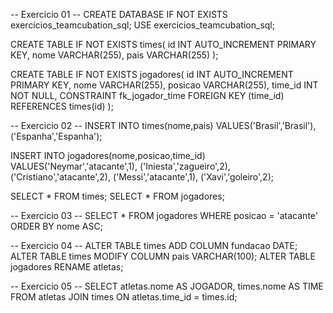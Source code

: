 -- Exercicio 01 --
CREATE DATABASE IF NOT EXISTS exercicios_teamcubation_sql;
USE exercicios_teamcubation_sql;

CREATE TABLE IF NOT EXISTS times(
id INT AUTO_INCREMENT PRIMARY KEY,
nome VARCHAR(255),
pais VARCHAR(255)
);

CREATE TABLE IF NOT EXISTS jogadores(
id INT AUTO_INCREMENT PRIMARY KEY,
nome VARCHAR(255),
posicao VARCHAR(255),
time_id INT NOT NULL,
CONSTRAINT fk_jogador_time FOREIGN KEY (time_id) REFERENCES times(id)
);

-- Exercicio 02 --
INSERT INTO times(nome,pais)
VALUES('Brasil','Brasil'),
('Espanha','Espanha');

INSERT INTO jogadores(nome,posicao,time_id)
VALUES('Neymar','atacante',1),
('Iniesta','zagueiro',2),
('Cristiano','atacante',2),
('Messi','atacante',1),
('Xavi','goleiro',2);

SELECT * FROM times;
SELECT * FROM jogadores;

-- Exercicio 03 --
SELECT * FROM jogadores WHERE posicao = 'atacante' ORDER BY nome ASC;

-- Exercicio 04 --
ALTER TABLE times ADD COLUMN fundacao DATE;
ALTER TABLE times MODIFY COLUMN pais VARCHAR(100);
ALTER TABLE jogadores RENAME atletas;

-- Exercicio 05 --
SELECT atletas.nome AS JOGADOR, times.nome AS TIME
FROM atletas 
JOIN times
ON atletas.time_id = times.id;